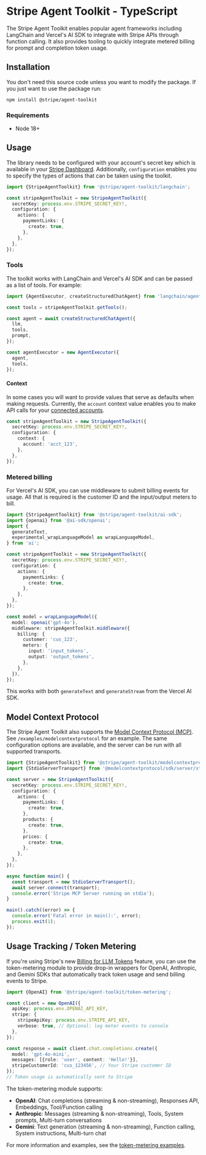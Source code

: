 # Stripe Agent Toolkit - TypeScript

The Stripe Agent Toolkit enables popular agent frameworks including LangChain and Vercel's AI SDK to integrate with Stripe APIs through function calling. It also provides tooling to quickly integrate metered billing for prompt and completion token usage.

## Installation

You don't need this source code unless you want to modify the package. If you just
want to use the package run:

```
npm install @stripe/agent-toolkit
```

### Requirements

- Node 18+

## Usage

The library needs to be configured with your account's secret key which is available in your [Stripe Dashboard][api-keys]. Additionally, `configuration` enables you to specify the types of actions that can be taken using the toolkit.

```typescript
import {StripeAgentToolkit} from '@stripe/agent-toolkit/langchain';

const stripeAgentToolkit = new StripeAgentToolkit({
  secretKey: process.env.STRIPE_SECRET_KEY!,
  configuration: {
    actions: {
      paymentLinks: {
        create: true,
      },
    },
  },
});
```

### Tools

The toolkit works with LangChain and Vercel's AI SDK and can be passed as a list of tools. For example:

```typescript
import {AgentExecutor, createStructuredChatAgent} from 'langchain/agents';

const tools = stripeAgentToolkit.getTools();

const agent = await createStructuredChatAgent({
  llm,
  tools,
  prompt,
});

const agentExecutor = new AgentExecutor({
  agent,
  tools,
});
```

#### Context

In some cases you will want to provide values that serve as defaults when making requests. Currently, the `account` context value enables you to make API calls for your [connected accounts](https://docs.stripe.com/connect/authentication).

```typescript
const stripeAgentToolkit = new StripeAgentToolkit({
  secretKey: process.env.STRIPE_SECRET_KEY!,
  configuration: {
    context: {
      account: 'acct_123',
    },
  },
});
```

### Metered billing

For Vercel's AI SDK, you can use middleware to submit billing events for usage. All that is required is the customer ID and the input/output meters to bill.

```typescript
import {StripeAgentToolkit} from '@stripe/agent-toolkit/ai-sdk';
import {openai} from '@ai-sdk/openai';
import {
  generateText,
  experimental_wrapLanguageModel as wrapLanguageModel,
} from 'ai';

const stripeAgentToolkit = new StripeAgentToolkit({
  secretKey: process.env.STRIPE_SECRET_KEY!,
  configuration: {
    actions: {
      paymentLinks: {
        create: true,
      },
    },
  },
});

const model = wrapLanguageModel({
  model: openai('gpt-4o'),
  middleware: stripeAgentToolkit.middleware({
    billing: {
      customer: 'cus_123',
      meters: {
        input: 'input_tokens',
        output: 'output_tokens',
      },
    },
  }),
});
```

This works with both `generateText` and `generateStream` from the Vercel AI SDK.

## Model Context Protocol

The Stripe Agent Toolkit also supports the [Model Context Protocol (MCP)](https://modelcontextprotocol.com/). See `/examples/modelcontextprotocol` for an example. The same configuration options are available, and the server can be run with all supported transports.

```typescript
import {StripeAgentToolkit} from '@stripe/agent-toolkit/modelcontextprotocol';
import {StdioServerTransport} from '@modelcontextprotocol/sdk/server/stdio.js';

const server = new StripeAgentToolkit({
  secretKey: process.env.STRIPE_SECRET_KEY!,
  configuration: {
    actions: {
      paymentLinks: {
        create: true,
      },
      products: {
        create: true,
      },
      prices: {
        create: true,
      },
    },
  },
});

async function main() {
  const transport = new StdioServerTransport();
  await server.connect(transport);
  console.error('Stripe MCP Server running on stdio');
}

main().catch((error) => {
  console.error('Fatal error in main():', error);
  process.exit(1);
});
```

[node-sdk]: https://github.com/stripe/stripe-node
[api-keys]: https://dashboard.stripe.com/account/apikeys

## Usage Tracking / Token Metering

If you're using Stripe's new [Billing for LLM Tokens](https://docs.stripe.com/billing/token-billing) feature, you can use the token-metering module to provide drop-in wrappers for OpenAI, Anthropic, and Gemini SDKs that automatically track token usage and send billing events to Stripe.

```typescript
import {OpenAI} from '@stripe/agent-toolkit/token-metering';

const client = new OpenAI({
  apiKey: process.env.OPENAI_API_KEY,
  stripe: {
    stripeApiKey: process.env.STRIPE_API_KEY,
    verbose: true, // Optional: log meter events to console
  },
});

const response = await client.chat.completions.create({
  model: 'gpt-4o-mini',
  messages: [{role: 'user', content: 'Hello!'}],
  stripeCustomerId: 'cus_123456', // Your Stripe customer ID
});
// Token usage is automatically sent to Stripe
```

The token-metering module supports:

- **OpenAI**: Chat completions (streaming & non-streaming), Responses API, Embeddings, Tool/Function calling
- **Anthropic**: Messages (streaming & non-streaming), Tools, System prompts, Multi-turn conversations
- **Gemini**: Text generation (streaming & non-streaming), Function calling, System instructions, Multi-turn chat

For more information and examples, see the [token-metering examples](/typescript/examples/token-metering).
